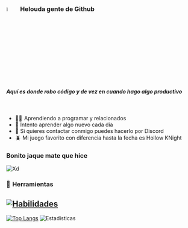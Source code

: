 ### <img src="https://media.giphy.com/media/hvRJCLFzcasrR4ia7z/giphy.gif" width="5%"> &nbsp; Helouda gente de Github 
##### Aquí es donde robo código y de vez en cuando hago algo productivo
<br/>

- 👨‍💻  Aprendiendo a programar y relacionados
- 🌱 Intento aprender algo nuevo cada día
- 💬 Si quieres contactar conmigo puedes hacerlo por Discord
- 🪲  Mi juego favorito con diferencia hasta la fecha es Hollow KNight

### Bonito jaque mate que hice
![Xd](https://i.imgur.com/KwwXxu3.png)

### 🔧  Herramientas
[![Habilidades](https://skillicons.dev/icons?i=js,html,css,react,nodejs,vscode,github,discord)](https://skillicons.dev)
---
[![Top Langs](https://github-readme-stats.vercel.app/api/top-langs/?username=yosseferrazik&theme=merko&hide_progress=false)](https://github.com/anuraghazra/github-readme-stats)
![Estadisticas](https://github-readme-stats.vercel.app/api?username=yosseferrazik&theme=merko&show_icons=true)


